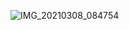![IMG_20210308_084754](https://user-images.githubusercontent.com/67545874/110268126-5ed52080-7feb-11eb-831a-3d33d7ce0a4a.jpg)
